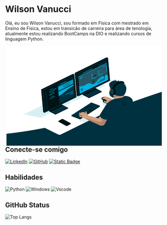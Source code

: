 # Wilson Vanucci
Olá, eu sou Wilson Vanucci, sou formado em Física com mestrado em Ensino de Física, estou em transicão de carreira para área de tenologia, atualmente estou realizando BootCamps na DIO e realizando cursos de linguagem Python.

<img align="right" alt="GIF" src="https://github.com/wvanucci/wvanucci/blob/main/code.gif?raw=true" width="500" height="320" />

## Conecte-se comigo
[![LinkedIn](https://img.shields.io/badge/LinkedIn-000?style=for-the-badge&logo=linkedin&logoColor=0E76A8)](https://www.linkedin.com/in/wilson-vanucci-costa-lima-088424180/)
[![GitHub](https://img.shields.io/badge/GitHub-000?style=for-the-badge&logo=github&logoColor=0E76A8)](https://github.com/wvanucci)
[![Static Badge](https://img.shields.io/badge/LATTES-000?style=for-the-badge)](http://lattes.cnpq.br/7067975486990104)

## Habilidades
![Python](https://img.shields.io/badge/python-3670A0?style=for-the-badge&logo=python&logoColor=ffdd54)
![Windows](https://img.shields.io/badge/Windows-87CEFA?style=for-the-badge&logo=windows&logoColor=2CA5E0)
![Vscode](https://img.shields.io/badge/Vscode-ADD8E6?style=for-the-badge&logo=visual-studio-code&logoColor=white)


## GitHub Status
![Top Langs](https://github-readme-stats-git-masterrstaa-rickstaa.vercel.app/api/top-langs/?username=wvanucci&bg_color=000&border_color=30A3DC&title_color=E94D5F&text_color=FFF)


<!--
**wvanucci/wvanucci** is a ✨ _special_ ✨ repository because its `README.md` (this file) appears on your GitHub profile.

Here are some ideas to get you started:

- 🔭 I’m currently working on ...
- 🌱 I’m currently learning ...
- 👯 I’m looking to collaborate on ...
- 🤔 I’m looking for help with ...
- 💬 Ask me about ...
- 📫 How to reach me: ...
- 😄 Pronouns: ...
- ⚡ Fun fact: ...
-->
